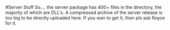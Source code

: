 #Server Stuff
So.... the server package has 400+ files in the directory, the majority of which are DLL's. A compressed archive of the server release is too big to be directly uploaded here. If you wan to get it, then pls ask Royce for it.
